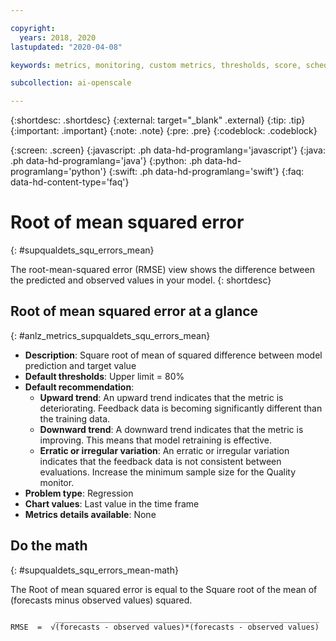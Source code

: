 ```yaml
---

copyright:
  years: 2018, 2020
lastupdated: "2020-04-08"

keywords: metrics, monitoring, custom metrics, thresholds, score, schedule, recommendation

subcollection: ai-openscale

---
```


{:shortdesc: .shortdesc}
{:external: target="_blank" .external}
{:tip: .tip}
{:important: .important}
{:note: .note}
{:pre: .pre}
{:codeblock: .codeblock}

{:screen: .screen}
{:javascript: .ph data-hd-programlang='javascript'}
{:java: .ph data-hd-programlang='java'}
{:python: .ph data-hd-programlang='python'}
{:swift: .ph data-hd-programlang='swift'}
{:faq: data-hd-content-type='faq'}

# Root of mean squared error
{: #supqualdets_squ_errors_mean}

The root-mean-squared error (RMSE) view shows the difference between the predicted and observed values in your model.
{: shortdesc}

## Root of mean squared error at a glance
{: #anlz_metrics_supqualdets_squ_errors_mean}

- **Description**: Square root of mean of squared difference between model prediction and target value
- **Default thresholds**: Upper limit = 80%
- **Default recommendation**:
   - **Upward trend**: An upward trend indicates that the metric is deteriorating. Feedback data is becoming significantly different than the training data.
   - **Downward trend**: A downward trend indicates that the metric is improving. This means that model retraining is effective.
   - **Erratic or irregular variation**: An erratic or irregular variation indicates that the feedback data is not consistent between evaluations. Increase the minimum sample size for the Quality monitor.
- **Problem type**: Regression
- **Chart values**: Last value in the time frame
- **Metrics details available**: None


## Do the math
{: #supqualdets_squ_errors_mean-math}

The Root of mean squared error is equal to the Square root of the mean of (forecasts minus observed values) squared.

```
          ___________________________________________________________
RMSE  =  √(forecasts - observed values)*(forecasts - observed values)
```